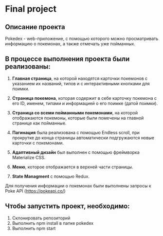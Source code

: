 # Final project

## Описание проекта
Pokedex - web-приложение, с помощью которого можно просматривать информацию о покемонах, а также отмечать уже пойманных. 

## В процессе выполнения проекта были реализованы:

1. **Главная страница**, на которой находятся карточки покемонов с указанием их названий, типов и с интерактивными кнопками для поимки.
2. **Страница покемона**, которая содержит в себе карточку покемона с его ID, именем, типами и информацией о его поимке (датой поимки).
3. **Страница со всеми пойманными покемонами**, на которой отображаются покемоны, которые были помечены на главной странице как пойманные.

4. **Пагинация** была реализована с помощью Endless scroll, при прокрутке до конца страницы автоматически подгружаются новые карточки с покемонами.
5. **Адаптивный дизайн** был выполнен с помощью фреймворка Materialize CSS.
6. **Меню**, которое отображается в верхней части страницы.
7. **State Managment** с помощью Redux.

Для получения информации о покемонах были выполнены запросы к Poke API (https://pokeapi.co/)

## Чтобы запустить проект, необходимо:
1. Склонировать репозиторий
2. Выполнить npm install в папке pokedex
3. Выполнить npm start 